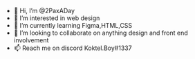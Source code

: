 - 👋 Hi, I’m @2PaxADay
- 👀 I’m interested in web design
- 🌱 I’m currently learning Figma,HTML,CSS
- 💞️ I’m looking to collaborate on anything design and front end involvement
- 📫 Reach me on discord Koktel.Boy#1337

<!---
2PaxADay/2PaxADay is a ✨ special ✨ repository because its `README.md` (this file) appears on your GitHub profile.
You can click the Preview link to take a look at your changes.
--->
